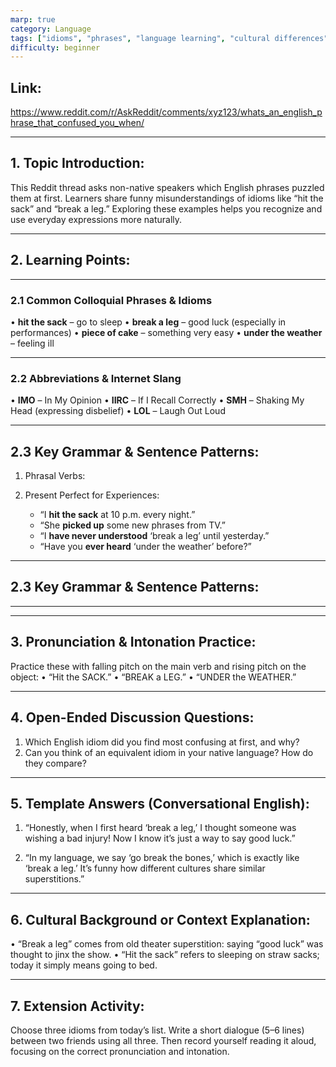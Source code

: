 ```yaml
---
marp: true
category: Language
tags: ["idioms", "phrases", "language learning", "cultural differences"]
difficulty: beginner
---
```

## Link:
https://www.reddit.com/r/AskReddit/comments/xyz123/whats_an_english_phrase_that_confused_you_when/

---

## 1. Topic Introduction:
This Reddit thread asks non-native speakers which English phrases puzzled them at first. Learners share funny misunderstandings of idioms like “hit the sack” and “break a leg.” Exploring these examples helps you recognize and use everyday expressions more naturally.

---
## 2. Learning Points:

---

### 2.1 Common Colloquial Phrases & Idioms
• **hit the sack** – go to sleep
• **break a leg** – good luck (especially in performances)
• **piece of cake** – something very easy
• **under the weather** – feeling ill

---

### 2.2 Abbreviations & Internet Slang
• **IMO** – In My Opinion
• **IIRC** – If I Recall Correctly
• **SMH** – Shaking My Head (expressing disbelief)
• **LOL** – Laugh Out Loud

---
## 2.3 Key Grammar & Sentence Patterns:

1. Phrasal Verbs:  

2. Present Perfect for Experiences:  

   - “I **hit the sack** at 10 p.m. every night.”  
   - “She **picked up** some new phrases from TV.”  
   - “I **have never understood** ‘break a leg’ until yesterday.”  
   - “Have you **ever heard** ‘under the weather’ before?”

---

## 2.3 Key Grammar & Sentence Patterns:

---  
---

## 3. Pronunciation & Intonation Practice:
Practice these with falling pitch on the main verb and rising pitch on the object:
• “Hit the SACK.”
• “BREAK a LEG.”
• “UNDER the WEATHER.”

---

## 4. Open-Ended Discussion Questions:
1. Which English idiom did you find most confusing at first, and why?
2. Can you think of an equivalent idiom in your native language? How do they compare?

---
## 5. Template Answers (Conversational English):

1. “Honestly, when I first heard ‘break a leg,’ I thought someone was wishing a bad injury! Now I know it’s just a way to say good luck.”

2. “In my language, we say ‘go break the bones,’ which is exactly like ‘break a leg.’ It’s funny how different cultures share similar superstitions.”

---
## 6. Cultural Background or Context Explanation:
• “Break a leg” comes from old theater superstition: saying “good luck” was thought to jinx the show.
• “Hit the sack” refers to sleeping on straw sacks; today it simply means going to bed.

---

## 7. Extension Activity:
Choose three idioms from today’s list. Write a short dialogue (5–6 lines) between two friends using all three. Then record yourself reading it aloud, focusing on the correct pronunciation and intonation.